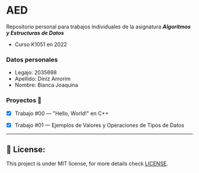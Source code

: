 # AED
Repositorio personal para trabajos individuales de la asignatura **_Algoritmos y Estructuras de Datos_**
* Curso K1051 en 2022

### Datos personales
* Legajo: 2035698
* Apellido: Diniz Amorim
* Nombre: Bianca Joaquina


### Proyectos :construction:
- [x] Trabajo #00 — "Hello, World!" en C++
- [x] Trabajo #01 — Ejemplos de Valores y Operaciones de Tipos de Datos





---
## :key: License:

This project is under MIT license, for more details check [LICENSE](https://github.com/amorim-dev/Launchbase-Bootcamp/blob/master/LICENSE).
